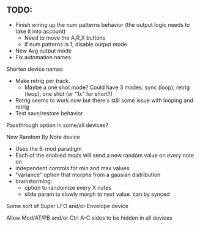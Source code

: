 
## TODO:
* Finish wiring up the num patterns behavior (the output logic needs to take it into account)
  - Need to move the A,R,X buttons
  - if num patterns is 1, disable output mode
* New Avg output mode
* Fix automation names

Shorten device names

* Make retrig per track.
  - Maybe a one shot mode? Could have 3 modes: sync (loop), retrig (loop), one shot (or "1x" for short?)
* Retrig seems to work now but there's still some issue with looping and retrig
* Test save/restore behavior

Passthrough option in some/all devices?

New Random By Note device
* Uses the 6-mod paradigm
* Each of the enabled mods will send a new random value on every note on
* independent controls for min and max values
* "variance" option that morphs from a gausian distribution
* brainstorming:
  * option to randomize every X notes
  * slide param to slowly morph to next value. can by synced

Some sort of Super LFO and/or Envelope device

Allow Mod/AT/PB and/or Ctrl A-C sides to be hidden in all devices
